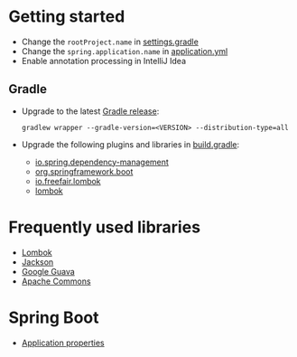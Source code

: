 # Getting started

- Change the `rootProject.name` in  [settings.gradle](settings.gradle)
- Change the `spring.application.name` in [application.yml](src/main/resources/application.yml)
- Enable annotation processing in IntelliJ Idea

## Gradle

- Upgrade to the latest [Gradle release](https://gradle.org/releases/):
    ```shell script
    gradlew wrapper --gradle-version=<VERSION> --distribution-type=all
    ```

- Upgrade the following plugins and libraries in [build.gradle](build.gradle):
    - [io.spring.dependency-management](https://plugins.gradle.org/plugin/io.spring.dependency-management) 
    - [org.springframework.boot](https://plugins.gradle.org/plugin/org.springframework.boot)
    - [io.freefair.lombok](https://plugins.gradle.org/plugin/io.freefair.lombok)
    - [lombok](https://projectlombok.org/download)

# Frequently used libraries 

- [Lombok](https://projectlombok.org/setup/gradle)
- [Jackson](https://github.com/FasterXML/jackson/wiki/Jackson-Releases)
- [Google Guava](https://github.com/FasterXML/jackson/wiki/Jackson-Releases)
- [Apache Commons](https://commons.apache.org/downloads/index.html)

# Spring Boot

- [Application properties](https://docs.spring.io/spring-boot/docs/current/reference/html/appendix-application-properties.html)
